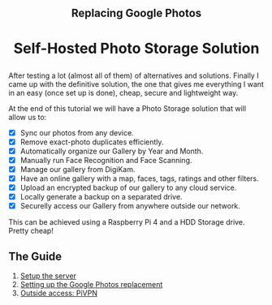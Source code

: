 ## <p align="center"> Replacing Google Photos </p>
# <p align="center"> Self-Hosted Photo Storage Solution </p>
After testing a lot (almost all of them) of alternatives and solutions. Finally I came up with the definitive solution, the one that gives me everything I want in an easy (once set up is done), cheap, secure and lightweight way.

At the end of this tutorial we will have a Photo Storage solution that will allow us to:

- [x] Sync our photos from any device.  
- [x] Remove exact-photo duplicates efficiently.  
- [x] Automatically organize our Gallery by Year and Month.  
- [x] Manually run Face Recognition and Face Scanning.  
- [x] Manage our gallery from DigiKam.  
- [x] Have an online gallery with a map, faces, tags, ratings and other filters.  
- [x] Upload an encrypted backup of our gallery to any cloud service.  
- [x] Locally generate a backup on a separated drive.  
- [x] Securelly access our Gallery from anywhere outside our network.  

This can be achieved using a Raspberry Pi 4 and a HDD Storage drive. Pretty cheap!

## The Guide

1. [Setup the server](https://github.com/pluja/simple-selfhosting/blob/main/01-Setting-Up-The-Server.md#setup-rpi4-server)
2. [Setting up the Google Photos replacement](https://github.com/pluja/simple-selfhosting/blob/main/02-Photo-Storage-Solution.md#replacing-google-photos)
3. [Outside access: PiVPN](https://github.com/pluja/simple-selfhosting/blob/main/03-PiVPN-Convert-Raspi-Into-VPN.md#convert-your-raspberry-into-a-vpn)
